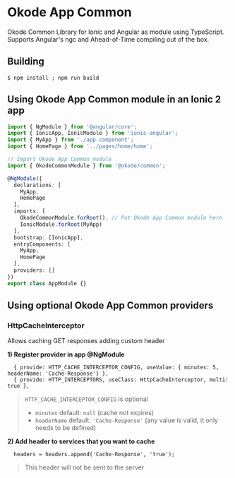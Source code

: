 # Okode App Common

Okode Common Library for Ionic and Angular as module using TypeScript. Supports Angular's ngc and Ahead-of-Time compiling out of the box.

## Building

```
$ npm install ; npm run build
```

## Using Okode App Common module in an Ionic 2 app

```typescript
import { NgModule } from '@angular/core';
import { IonicApp, IonicModule } from 'ionic-angular';
import { MyApp } from './app.component';
import { HomePage } from '../pages/home/home';

// Import Okode App Common module
import { OkodeCommonModule } from '@okode/common';

@NgModule({
  declarations: [
    MyApp,
    HomePage
  ],
  imports: [
    OkodeCommonModule.forRoot(), // Put Okode App Common module here
    IonicModule.forRoot(MyApp)
  ],
  bootstrap: [IonicApp],
  entryComponents: [
    MyApp,
    HomePage
  ],
  providers: []
})
export class AppModule {}
```

## Using optional Okode App Common providers

### HttpCacheInterceptor

Allows caching GET responses adding custom header

**1) Register provider in app @NgModule**
```
  { provide: HTTP_CACHE_INTERCEPTOR_CONFIG, useValue: { minutes: 5, headerName: 'Cache-Response'} },
  { provide: HTTP_INTERCEPTORS, useClass: HttpCacheInterceptor, multi: true },
```
>`HTTP_CACHE_INTERCEPTOR_CONFIG` is optional
>- `minutes` default: `null` (cache not expires)
>- `headerName` default: `'Cache-Response'` (any value is valid, it only needs to be defined)

**2) Add header to services that you want to cache**
```
  headers = headers.append('Cache-Response', 'true');
````
> This header will not be sent to the server